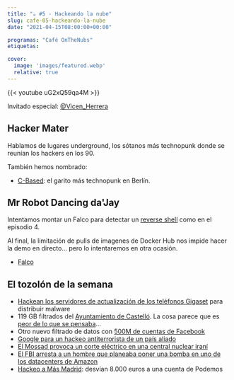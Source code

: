 ```yaml
---
title: "☕️ #5 - Hackeando la nube"
slug: cafe-05-hackeando-la-nube
date: "2021-04-15T08:00:00+00:00"

programas: "Café OnTheNubs"
etiquetas:

cover:
  image: 'images/featured.webp'
  relative: true
---
```


{{< youtube uG2xQ59qa4M >}}


Invitado especial: [@Vicen_Herrera](https://twitter.com/Vicen_Herrera)

## Hacker Mater
Hablamos de lugares underground, los sótanos más technopunk donde se reunían los hackers en los  90.

También hemos nombrado:
* [C-Based](https://logbuch.c-base.org/c-booc): el garito más technopunk en Berlín.

## Mr Robot Dancing da'Jay
Intentamos montar un Falco para detectar un [reverse shell](https://ironhackers.es/herramientas/reverse-shell-cheat-sheet/) como en el episodio 4.

Al final, la limitación de pulls de imagenes de Docker Hub nos impide hacer la demo en directo... pero lo intentaremos en otra ocasión.

* [Falco](https://falco.org/)

## El tozolón de la semana
* [Hackean los servidores de actualización de los teléfonos Gigaset](https://unaaldia.hispasec.com/2021/04/hackean-los-servidores-de-actualizacion-de-los-telefonos-gigaset-para-distribuir-malware.html) para distribuir malware
* 119 GB filtrados del [Ayuntamiento de Castelló](https://twitter.com/Placi__/status/1381168568641978374). La cosa parece que es [peor de lo que se pensaba](https://twitter.com/ottoreuss/status/1383351750120271875?s=09)...
* Otro nuevo filtrado de datos con [500M de cuentas de Facebook](https://www.vice.com/en/article/qj8dj5/facebook-phone-number-data-breach-telegram-bot)
* [Google para un hackeo antiterrorista de un país aliado](https://www.technologyreview.es/s/24078/ciberescandalo-google-para-un-hackeo-antiterrorista-de-un-pais-aliado)
* [El Mossad provoca un corte eléctrico en una central nuclear iraní](https://www.timesofisrael.com/western-officials-say-mossad-behind-natanz-power-cut-iran-calls-it-terrorism/)
* [El FBI arresta a un hombre que planeaba poner una bomba en uno de los datacenters de Amazon](https://www.bbc.com/news/amp/technology-56719618?__twitter_impression=true)
* [Hackeo a Más Madrid](https://www.elmundo.es/elecciones/elecciones-madrid/2021/04/15/6077cfca21efa0923a8b45ef.html): desvían 8.000 euros a una cuenta de Podemos

